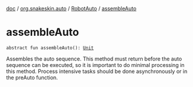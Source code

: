 [doc](../../index.md) / [org.snakeskin.auto](../index.md) / [RobotAuto](index.md) / [assembleAuto](./assemble-auto.md)

# assembleAuto

`abstract fun assembleAuto(): `[`Unit`](https://kotlinlang.org/api/latest/jvm/stdlib/kotlin/-unit/index.html)

Assembles the auto sequence.  This method must return before the auto sequence can be executed,
so it is important to do minimal processing in this method.  Process intensive tasks should be done
asynchronously or in the preAuto function.

